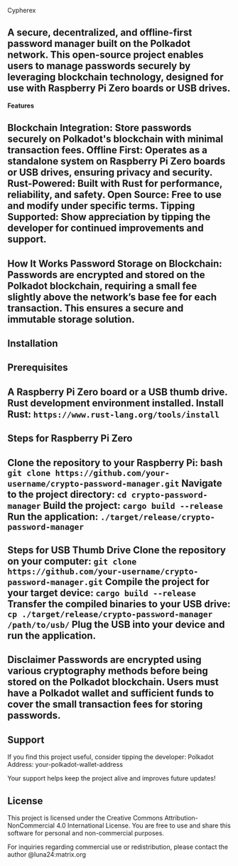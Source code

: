 Cypherex

A secure, decentralized, and offline-first password manager built on the Polkadot network. This open-source project enables users to manage passwords securely by leveraging blockchain technology, designed for use with Raspberry Pi Zero boards or USB drives.
----------
**Features**

Blockchain Integration: Store passwords securely on Polkadot's blockchain with minimal transaction fees.
Offline First: Operates as a standalone system on Raspberry Pi Zero boards or USB drives, ensuring privacy and security.
Rust-Powered: Built with Rust for performance, reliability, and safety.
Open Source: Free to use and modify under specific terms.
Tipping Supported: Show appreciation by tipping the developer for continued improvements and support.
----------
**How It Works**
Password Storage on Blockchain:
Passwords are encrypted and stored on the Polkadot blockchain, requiring a small fee slightly above the network’s base fee for each transaction. This ensures a secure and immutable storage solution.
----------

**Installation**
----------
Prerequisites
----------
A Raspberry Pi Zero board or a USB thumb drive.
Rust development environment installed.
Install Rust: ``https://www.rust-lang.org/tools/install``
----------
**Steps for Raspberry Pi Zero**
----------
Clone the repository to your Raspberry Pi:
bash
``git clone https://github.com/your-username/crypto-password-manager.git``
Navigate to the project directory:
``cd crypto-password-manager``
Build the project:
``cargo build --release``
Run the application:
``./target/release/crypto-password-manager``
----------
**Steps for USB Thumb Drive**
Clone the repository on your computer:
``git clone https://github.com/your-username/crypto-password-manager.git``
Compile the project for your target device:
``cargo build --release``
Transfer the compiled binaries to your USB drive:
``cp ./target/release/crypto-password-manager /path/to/usb/``
Plug the USB into your device and run the application.
----------
**Disclaimer**
Passwords are encrypted using various cryptography methods before being stored on the Polkadot blockchain. Users must have a Polkadot wallet and sufficient funds to cover the small transaction fees for storing passwords.
----------

**Support**
----------
If you find this project useful, consider tipping the developer:
Polkadot Address: your-polkadot-wallet-address

Your support helps keep the project alive and improves future updates!

**License**
----------
This project is licensed under the Creative Commons Attribution-NonCommercial 4.0 International License.
You are free to use and share this software for personal and non-commercial purposes.

For inquiries regarding commercial use or redistribution, please contact the author @luna24:matrix.org 